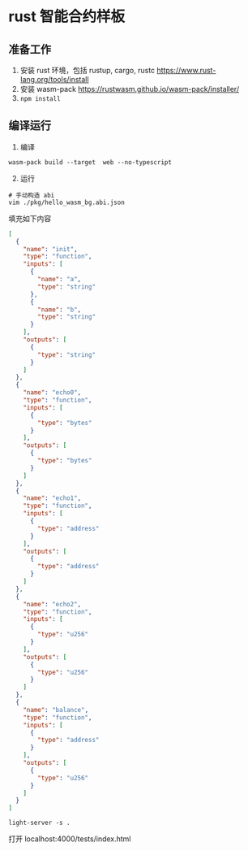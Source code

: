 # rust 智能合约样板

## 准备工作

1. 安装 rust 环境，包括 rustup, cargo, rustc https://www.rust-lang.org/tools/install
2. 安装 wasm-pack https://rustwasm.github.io/wasm-pack/installer/
3. ```npm install```


## 编译运行

1. 编译

```shell script
wasm-pack build --target  web --no-typescript 
```

2. 运行

```shell script
# 手动构造 abi
vim ./pkg/hello_wasm_bg.abi.json
```

填充如下内容

```json
[
  {
    "name": "init",
    "type": "function",
    "inputs": [
      {
        "name": "a",
        "type": "string"
      },
      {
        "name": "b",
        "type": "string"
      }
    ],
    "outputs": [
      {
        "type": "string"
      }
    ]
  },
  {
    "name": "echo0",
    "type": "function",
    "inputs": [
      {
        "type": "bytes"
      }
    ],
    "outputs": [
      {
        "type": "bytes"
      }
    ]
  },
  {
    "name": "echo1",
    "type": "function",
    "inputs": [
      {
        "type": "address"
      }
    ],
    "outputs": [
      {
        "type": "address"
      }
    ]
  },
  {
    "name": "echo2",
    "type": "function",
    "inputs": [
      {
        "type": "u256"
      }
    ],
    "outputs": [
      {
        "type": "u256"
      }
    ]
  },
  {
    "name": "balance",
    "type": "function",
    "inputs": [
      {
        "type": "address"
      }
    ],
    "outputs": [
      {
        "type": "u256"
      }
    ]
  }
]
```

```shell script
light-server -s .
```

打开 localhost:4000/tests/index.html